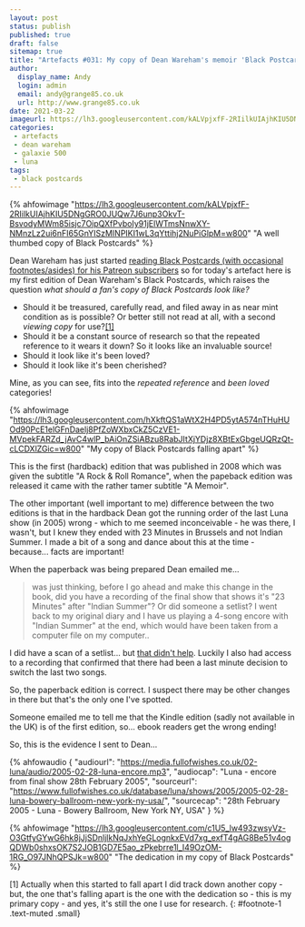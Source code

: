 ```yaml
---
layout: post
status: publish
published: true
draft: false
sitemap: true
title: "Artefacts #031: My copy of Dean Wareham's memoir 'Black Postcards'"
author:
  display_name: Andy
  login: admin
  email: andy@grange85.co.uk
  url: http://www.grange85.co.uk
date: 2021-03-22
imageurl: https://lh3.googleusercontent.com/kALVpjxfF-2RIilkUIAjhKIU5DNgGRO0JUQw7J6unp3OkvT-BsvodyMWm85isjc7OipQXfPvboIy91jElWTmsNnwXY-NMnzLz2ui6nFI65GnYISzMINPIKI1wL3qYttihj2NuPiGlpM=w2400
categories:
 - artefacts
 - dean wareham
 - galaxie 500
 - luna
tags:
 - black postcards
---
```

{% ahfowimage "https://lh3.googleusercontent.com/kALVpjxfF-2RIilkUIAjhKIU5DNgGRO0JUQw7J6unp3OkvT-BsvodyMWm85isjc7OipQXfPvboIy91jElWTmsNnwXY-NMnzLz2ui6nFI65GnYISzMINPIKI1wL3qYttihj2NuPiGlpM=w800" "A well thumbed copy of Black Postcards" %}

Dean Wareham has just started [reading Black Postcards (with occasional footnotes/asides) for his Patreon subscribers](https://www.patreon.com/deanandbritta) so for today's artefact here is my first edition of Dean Wareham's Black Postcards, which raises the question _what should a fan's copy of Black Postcards look like?_

 - Should it be treasured, carefully read, and filed away in as near mint condition as is possible? Or better still not read at all, with a second _viewing copy_ for use?[[1]](#footnote-1)
 - Should it be a constant source of research so that the repeated reference to it wears it down? So it looks like an invaluable source!
 - Should it look like it's been loved?
 - Should it look like it's been cherished?

Mine, as you can see, fits into the _repeated reference_ and _been loved_ categories!

{% ahfowimage "https://lh3.googleusercontent.com/hXkftQS1aWtX2H4PD5ytA574nTHuHUOd90PcE1elGFnDaelj8PfZoWXbxCkZ5CzVE1-MVpekFARZd_jAvC4wlP_bAiOnZSiABzu8RabJItXjYDjz8XBtExGbgeUQRzQt-cLCDXlZGic=w800" "My copy of Black Postcards falling apart" %}

<!--more-->

This is the first (hardback) edition that was published in 2008 which was given the subtitle "A Rock & Roll Romance", when the papeback edition was released it came with the rather tamer subtitle "A Memoir".

The other important (well important to me) difference between the two editions is that in the hardback Dean got the running order of the last Luna show (in 2005) wrong - which to me seemed inconceivable - he was there, I wasn't, but I knew they ended with 23 Minutes in Brussels and not Indian Summer. I made a bit of a song and dance about this at the time - because... facts are important!

When the paperback was being prepared Dean emailed me...

> was just thinking, before I go ahead and make this change in the book, did you have a recording of the final show that shows it's "23 Minutes" after "Indian Summer"? Or did someone a setlist? I went back to my original diary and I have us playing a 4-song encore with "Indian Summer" at the end, which would have been taken from a computer file on my computer..

I did have a scan of a setlist... but [that didn't help](https://media.fullofwishes.co.uk/02-luna/show_assets/2005-02-28/2005-02-28-luna-setlist-sean.jpg). Luckily I also had access to a recording that confirmed that there had been a last minute decision to switch the last two songs.

So, the paperback edition is correct. I suspect there may be other changes in there but that's the only one I've spotted.

Someone emailed me to tell me that the Kindle edition (sadly not available in the UK) is of the first edition, so... ebook readers get the wrong ending!

So, this is the evidence I sent to Dean...

 {% ahfowaudio {
  "audiourl": "https://media.fullofwishes.co.uk/02-luna/audio/2005-02-28-luna-encore.mp3",
  "audiocap": "Luna - encore from final show 28th February 2005",
  "sourceurl": "https://www.fullofwishes.co.uk/database/luna/shows/2005/2005-02-28-luna-bowery-ballroom-new-york-ny-usa/",
  "sourcecap": "28th February 2005 - Luna - Bowery Ballroom, New York NY, USA"
  } %}


{% ahfowimage "https://lh3.googleusercontent.com/c1U5_lw493zwsyVz-O3GtfyGYwG6hk8jJjSDnljlkNqJxhYeGLognkxEVd7xg_exfT4gAG8Be51v4ogQDWb0shxsOK7S2JOB1GD7E5ao_zPkebrre1l_I49OzOM-1RG_O97JNhQPSJk=w800" "The dedication in my copy of Black Postcards" %}


[1] Actually when this started to fall apart I did track down another copy - but, the one that's falling apart is the one with the dedication so - this is my primary copy - and yes, it's still the one I use for research.
{: #footnote-1 .text-muted .small}